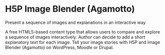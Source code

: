 H5P Image Blender (Agamotto)
============================
Present a sequence of images and explanations in an interactive way

A free HTML5-based content type that allows users to compare and explore a sequence of images interactively. Author can decide to add a short explanatory text for each image. Tell your image stories with H5P and Image Blender (Agamotto) on WordPress, Moodle or Drupal.
